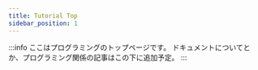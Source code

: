 ```yaml
---
title: Tutorial Top
sidebar_position: 1
---
```


:::info
ここはプログラミングのトップページです。
ドキュメントについてとか、プログラミング関係の記事はこの下に追加予定。
:::
